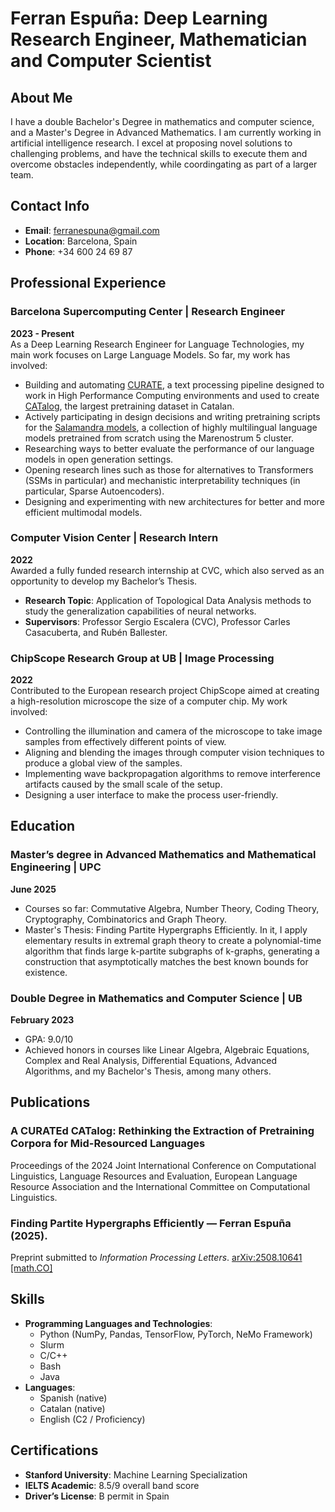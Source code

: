 # Ferran Espuña: Deep Learning Research Engineer, Mathematician and Computer Scientist

## About Me
I have a double Bachelor's Degree in mathematics and computer science, and a Master's Degree in Advanced Mathematics. I am currently working in artificial intelligence research. I excel at proposing novel solutions to challenging problems, and have the technical skills to execute them and overcome obstacles independently, while coordingating as part of a larger team.

## Contact Info

- **Email**: [ferranespuna@gmail.com](mailto:ferranespuna@gmail.com)
- **Location**: Barcelona, Spain
- **Phone**: +34 600 24 69 87

## Professional Experience

### Barcelona Supercomputing Center | Research Engineer
**2023 - Present**  
As a Deep Learning Research Engineer for Language Technologies, my main work focuses on Large Language Models. So far, my work has involved:

- Building and automating [CURATE](https://github.com/langtech-bsc/CURATE), a text processing pipeline designed to work in High Performance Computing environments and used to create [CATalog](https://huggingface.co/datasets/projecte-aina/CATalog), the largest pretraining dataset in Catalan.
- Actively participating in design decisions and writing pretraining scripts for the [Salamandra models](https://huggingface.co/collections/BSC-LT/salamandra-66fc171485944df79469043a), a collection of highly multilingual language models pretrained from scratch using the Marenostrum 5 cluster.
- Researching ways to better evaluate the performance of our language models in open generation settings.
- Opening research lines such as those for alternatives to Transformers (SSMs in particular) and mechanistic interpretability techniques (in particular, Sparse Autoencoders).
- Designing and experimenting with new architectures for better and more efficient multimodal models.

### Computer Vision Center | Research Intern
**2022**  
Awarded a fully funded research internship at CVC, which also served as an opportunity to develop my Bachelor’s Thesis.

- **Research Topic**: Application of Topological Data Analysis methods to study the generalization capabilities of neural networks.
- **Supervisors**: Professor Sergio Escalera (CVC), Professor Carles Casacuberta, and Rubén Ballester.

### ChipScope Research Group at UB | Image Processing
**2022**  
Contributed to the European research project ChipScope aimed at creating a high-resolution microscope the size of a computer chip. My work involved:

- Controlling the illumination and camera of the microscope to take image samples from effectively different points of view.
- Aligning and blending the images through computer vision techniques to produce a global view of the samples.
- Implementing wave backpropagation algorithms to remove interference artifacts caused by the small scale of the setup.
- Designing a user interface to make the process user-friendly.


## Education

### Master’s degree in Advanced Mathematics and Mathematical Engineering | UPC
**June 2025**

- Courses so far: Commutative Algebra, Number Theory, Coding Theory, Cryptography, Combinatorics and Graph Theory.
- Master's Thesis: Finding Partite Hypergraphs Efficiently. In it, I apply elementary results in extremal graph theory to create a polynomial-time algorithm that finds large k-partite subgraphs of k-graphs, generating a construction that asymptotically matches the best known bounds for existence.
  
### Double Degree in Mathematics and Computer Science | UB
**February 2023**

- GPA: 9.0/10
- Achieved honors in courses like Linear Algebra, Algebraic Equations, Complex and Real Analysis, Differential Equations, Advanced Algorithms, and my Bachelor's Thesis, among many others.

## Publications

### A CURATEd CATalog: Rethinking the Extraction of Pretraining Corpora for Mid-Resourced Languages
Proceedings of the 2024 Joint International Conference on Computational Linguistics, Language Resources and Evaluation, European Language Resource Association and the International Committee on Computational Linguistics.

### **Finding Partite Hypergraphs Efficiently** — Ferran Espuña (2025).
Preprint submitted to *Information Processing Letters*. [arXiv:2508.10641 [math.CO]](https://arxiv.org/abs/2508.10641)

## Skills

- **Programming Languages and Technologies**:
  - Python (NumPy, Pandas, TensorFlow, PyTorch, NeMo Framework)
  - Slurm
  - C/C++
  - Bash
  - Java
- **Languages**:
  - Spanish (native)
  - Catalan (native)
  - English (C2 / Proficiency)
  
## Certifications

- **Stanford University**: Machine Learning Specialization
- **IELTS Academic**: 8.5/9 overall band score
- **Driver’s License**: B permit in Spain

